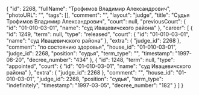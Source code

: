{
    "id": 2268,
    "fullName": "Трофимов Владимир Александрович",
    "photoURL": "",
    "tags": [],
    "comment": "",
    "layout": "judge",
    "title": "Судья Трофимов Владимир Александрович",
    "court": null,
    "previousCourt": {
        "id": "01-010-03-01",
        "name": "суд Ивацевичского района"
    },
    "career": [
        {
            "id": 1249,
            "term": null,
            "type": "released",
            "court": {
                "id": "01-010-03-01",
                "name": "суд Ивацевичского района"
            },
            "extra": {
                "judge_id": 2268
            },
            "comment": "по состоянию здоровья",
            "house_id": "01-010-03-01",
            "judge_id": 2268,
            "position": "судья",
            "term_type": "",
            "timestamp": "1997-08-20",
            "decree_number": "434"
        },
        {
            "id": 1248,
            "term": null,
            "type": "appointed",
            "court": {
                "id": "01-010-03-01",
                "name": "суд Ивацевичского района"
            },
            "extra": {
                "judge_id": 2268
            },
            "comment": "",
            "house_id": "01-010-03-01",
            "judge_id": 2268,
            "position": "судья",
            "term_type": "indefinitely",
            "timestamp": "1997-03-05",
            "decree_number": "182"
        }
    ]
}